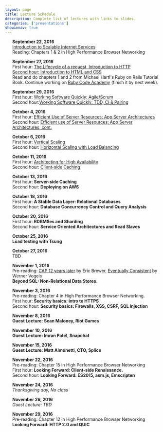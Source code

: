 ```yaml
---
layout: page
title: Lecture Schedule
description: Complete list of lectures with links to slides.
categories: ['presentations']
showinnav: true
---
```


<ul>
<section>
<p>
<b>September 22, 2016</br></b>
<a href="lecture_2016_09_22.pdf">Introduction to Scalable Internet
Services</a>
</br>
Reading: Chapters 1 & 2 in High Performance Browser Networking</br>
</p>
</section>
</ul>

<ul>
<section>
<p>
<b>September 27, 2016</br></b>
First hour: <a href="lecture_2016_09_27.pdf">The Lifecycle of a request, Introduction to HTTP</q>
</br>
Second hour: <a href="lecture_2016_09_27.pdf">Introduction to HTML and CSS</a>
</br>
Read and do chapters 1 and 2 from Michael Hartl's Ruby on Rails Tutorial Book.
Continue working on <a href="http://www.codecademy.com/en/tracks/ruby/">Ruby Code Academy</a> (finish it by next week).
</section>
</ul>

<ul>
<section>
<p>
<b>September 29, 2016</br></b>
First hour: <a href="lecture_2016_09_29.pdf">Working Software Quickly:
Agile/Scrum</a><br>
Second hour:<a href="lecture_2016_09_29.pdf">Working Software Quickly: TDD, CI &
Pairing</a><br>
</p>
</section>
</ul>




<ul>
<section>
<p>
<b>October 4, 2016</br></b>
<!-- Pre-reading: <a href="https://cs.uwaterloo.ca/~brecht/papers/getpaper.php?file=eurosys-2007.pdf">Comparing the Performance of Web Server Architectures</a>, Pariag et al.</br> -->
First hour: <a href="lecture_2016_10_04.pdf">Efficient Use of Server Resources: App Server Architectures</a></br>
Second hour: <a href="lecture_2016_10_04.pdf">Efficient use of Server Resources: App Server Architectures, cont. </a></br>
</p>
</section>
</ul>

<ul>
<section>
<p>
<b>October 6, 2016<br></b>
First hour: <a href="lecture_2016_10_06.pdf">Vertical Scaling</a><br>
Second hour: <a href="lecture_2016_10_06.pdf">Horizontal Scaling with Load
Balancing</a><br>
</p>
</section>
</ul>

<ul>
<section>
<p>
<b>October 11, 2016<br></b>
First hour: <a href="lecture_2015_10_11.pdf">Architecting for High
Availability</a><br>
Second hour: <a href="lecture_2015_10_11.pdf">Client-side Caching</a><br>
</p>
</section>
</ul>


<ul>
<section>
<p>
<b>October 13, 2016</br></b>
First hour: <b href="lecture_2015_10_15.pdf">Server-side Caching</b></br>
Second hour: <b href="lecture_2015_10_15.pdf">Deploying on AWS</b></br>
</p>
</section>
</ul>


<ul>
<section>
<p>
<b>October 18, 2016</br></b>
First hour: <b href="lecture_2015_10_20.pdf">A Stable Data Layer: Relational Databases</b></br>
Second hour: <b href="lecture_2015_10_20.pdf">Database Concurrency Control and Query Analysis</b></br>
</p>
</section>
</ul>


<ul>
<section>
<p>
<b>October 20, 2016</br></b>
First hour: <b href="lecture_2015_10_22.pdf">RDBMSes and Sharding</b></br>
Second hour: <b href="lecture_2015_10_22.pdf">Service Oriented Architectures and Read Slaves</b></br>
</p>
</section>
</ul>
<ul>
<section>
<p>
<b>October 25, 2016</br></b>
<b href="lecture_2015_10_27.pdf">Load testing with Tsung</b></br>
</p>
</section>
</ul>

<ul>
<section>
<p>
<b>October 27, 2016</br></b>
TBD
</ul>


<ul>
<section>
<p>
<b>November 1, 2016</br></b>
Pre-reading: 
<a
href="http://www.realtechsupport.org/UB/NP/Numeracy_CAP%2B12Years_2012.pdf"> CAP 12 years later</a> by Eric Brewer, 
<a href="vogels.pdf">Eventually Consistent</a> by Werner Vogels<br>
<b href="lecture_2015_11_03.pdf"> Beyond SQL: Non-Relational Data Stores.</b></br>
</p>
</section>
</ul>

<ul>
<section>
<p>
<b>November 3, 2016</br></b>
Pre-reading: Chapter 4 in High Performance Browser Networking.</br>
First hour: <b href="lecture_2015_11_05.pdf">Security basics: intro to HTTPS</b></br>
Second hour: <b href="lecture_2015_11_05.pdf">Security basics: Firewalls, XSS, CSRF, SQL Injection</b></br>
</p>
</section>
</ul>

<ul>
<section>
<p>
<b>November 8, 2016</br></b>
<b>Guest Lecture: Sean Maloney, Riot Games <br></b>
</p>
</section>
</ul>


<ul>
<section>
<p>
<b>November 10, 2016</br></b>
<b> Guest Lecture: Imran Patel, Snapchat </b>
</p>
</section>
</ul>
<ul>
<section>
<p>
<b>November 15, 2016</br></b>
<b >Guest Lecture: Matt Aimonetti, CTO, Splice</b></br>
</p>
</section>
</ul>


<ul>
<section>
<p>
<b>November 22, 2016</br></b>
Pre-reading: Chapter 15 in High Performance Browser Networking</br>
First hour: <b href="lecture_2015_11_17.pdf">Looking Forward: Client-side Renaissance.</b></br>
Second hour: <b href="lecture_2015_11_17.pdf">Looking Forward: ES2015, asm.js, Emscripten</b></br>
</p>
</section>
</ul>
<ul>
<section>
<p>
<b>November 24, 2016</br></b>
<em>Thanksgiving day, No class</em>
</p>
</section>
</ul>


<ul>
<section>
<p>
<b>November 26, 2016</br></b>
<em>Guest Lecture: TBD</em>
</p>
</section>
</ul>


<ul>
<section>
<p>
<b>November 29, 2016</br></b>
Pre-reading: Chapter 12 in High Performance Browser Networking</br>
<b href="lecture_2015_12_01.pdf">Looking Forward: HTTP 2.0 and QUIC</b></br>
</p>
</section>
</ul>

